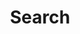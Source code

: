 ---
title: "Search" # in any language you want
layout: "search" # is necessary
# url: "/archive"
# description: "Description for Search"
summary: "search"
ShowPostRelatedContent: false
description: ""
disableShare: true
comments: false
hideMeta: true
ShowToc: false
---
